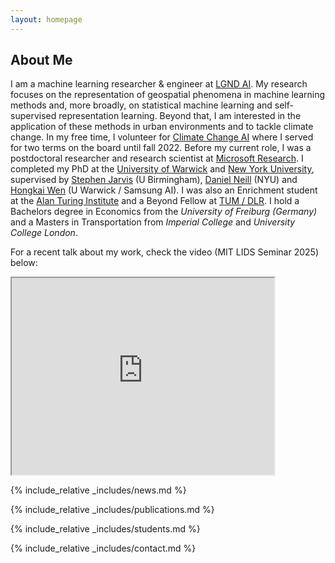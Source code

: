 ```yaml
---
layout: homepage
---
```


## About Me

I am a machine learning researcher & engineer at <a href="https://lgnd.io/">LGND AI</a>.
My research focuses on the representation of geospatial phenomena in machine learning methods and, more broadly, on statistical machine learning and self-supervised representation learning. Beyond that, I am interested in the application of these methods in urban environments and to tackle climate change. 
In my free time, I volunteer for <a href="https://climatechange.ai">Climate Change AI</a> where I served for two terms on the board until fall 2022. 
Before my current role, I was a postdoctoral researcher and research scientist at <a href="https://www.microsoft.com/en-us/research/lab/microsoft-research-new-england">Microsoft Research</a>.
I completed my PhD at the <a href="http://www.wisc.warwick.ac.uk/">University of Warwick</a> and <a href="https://wp.nyu.edu/ml4good/">New York University</a>, supervised by <a href="https://www.birmingham.ac.uk/staff/profiles/eps/jarvis-stephen.aspx">Stephen Jarvis</a> (U Birmingham), <a href="https://cs.nyu.edu/~neill/">Daniel Neill</a> (NYU) and <a href="https://hongkaiw.github.io/">Hongkai Wen</a> (U Warwick / Samsung AI). 
I was also an Enrichment student at the <a href="https://turing.ac.uk">Alan Turing Institute</a> and a Beyond Fellow at <a href="https://ai4eo.de/">TUM / DLR</a>. 
I hold a Bachelors degree in Economics from the <em>University of Freiburg (Germany)</em> and a Masters in Transportation from <em>Imperial College</em> and <em>University College London</em>.

For a recent talk about my work, check the video (MIT LIDS Seminar 2025) below:
<iframe width="420" height="315"
src="https://www.youtube.com/embed/oDZrZXSakfY">
</iframe>

<!-- <br>
<br> -->

{% include_relative _includes/news.md %}

{% include_relative _includes/publications.md %}

<!-- {% include_relative _includes/service.md %} -->

{% include_relative _includes/students.md %}

{% include_relative _includes/contact.md %}